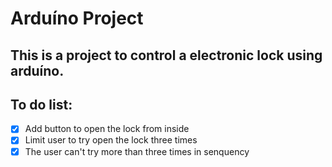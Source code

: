 # Arduíno Project

## This is a project to control a electronic lock using arduíno.

## To do list:

- [x] Add button to open the lock from inside
- [x] Limit user to try open the lock three times 
- [x] The user can't try more than three times in senquency  
